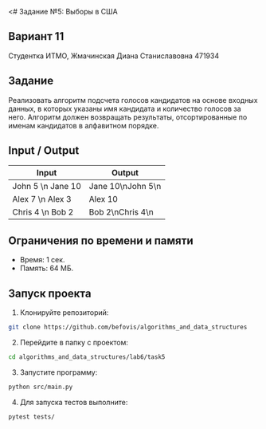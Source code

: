<# Задание №5: Выборы в США
## Вариант 11
Студентка ИТМО,  Жмачинская Диана Станиславовна 471934

## Задание
Реализовать алгоритм подсчета голосов кандидатов на основе входных данных, в которых указаны имя кандидата и количество голосов за него. Алгоритм должен возвращать результаты, отсортированные по именам кандидатов в алфавитном порядке.

## Input / Output

| Input | Output |
|---------------------------------|----------------------|
| John 5 \n Jane 10 | Jane 10\nJohn 5\n |
| Alex 7 \n Alex 3 | Alex 10 |
| Chris 4 \n Bob 2 | Bob 2\nChris 4\n |

## Ограничения по времени и памяти
- Время: 1 сек.
- Память: 64 МБ.

## Запуск проекта

1. Клонируйте репозиторий:
```bash
git clone https://github.com/befovis/algorithms_and_data_structures
```

2. Перейдите в папку с проектом:
```bash
cd algorithms_and_data_structures/lab6/task5
```

3. Запустите программу:
```bash
python src/main.py
```

4. Для запуска тестов выполните:
```bash
pytest tests/
```

